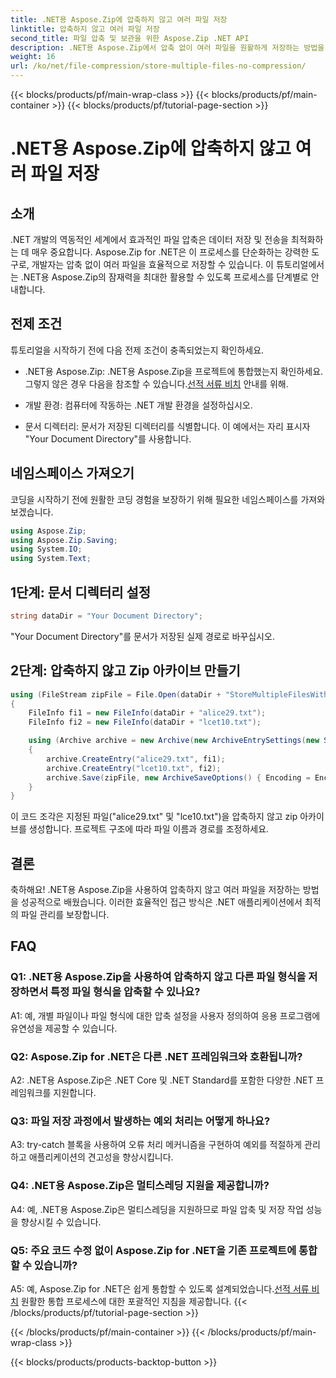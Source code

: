 ```yaml
---
title: .NET용 Aspose.Zip에 압축하지 않고 여러 파일 저장
linktitle: 압축하지 않고 여러 파일 저장
second_title: 파일 압축 및 보관을 위한 Aspose.Zip .NET API
description: .NET용 Aspose.Zip에서 압축 없이 여러 파일을 원활하게 저장하는 방법을 알아보세요. 이 단계별 가이드를 통해 효율적인 파일 관리를 위해 .NET 애플리케이션을 최적화하세요.
weight: 16
url: /ko/net/file-compression/store-multiple-files-no-compression/
---
```


{{< blocks/products/pf/main-wrap-class >}}
{{< blocks/products/pf/main-container >}}
{{< blocks/products/pf/tutorial-page-section >}}

# .NET용 Aspose.Zip에 압축하지 않고 여러 파일 저장

## 소개

.NET 개발의 역동적인 세계에서 효과적인 파일 압축은 데이터 저장 및 전송을 최적화하는 데 매우 중요합니다. Aspose.Zip for .NET은 이 프로세스를 단순화하는 강력한 도구로, 개발자는 압축 없이 여러 파일을 효율적으로 저장할 수 있습니다. 이 튜토리얼에서는 .NET용 Aspose.Zip의 잠재력을 최대한 활용할 수 있도록 프로세스를 단계별로 안내합니다.

## 전제 조건

튜토리얼을 시작하기 전에 다음 전제 조건이 충족되었는지 확인하세요.

- .NET용 Aspose.Zip: .NET용 Aspose.Zip을 프로젝트에 통합했는지 확인하세요. 그렇지 않은 경우 다음을 참조할 수 있습니다.[선적 서류 비치](https://reference.aspose.com/zip/net/) 안내를 위해.

- 개발 환경: 컴퓨터에 작동하는 .NET 개발 환경을 설정하십시오.

- 문서 디렉터리: 문서가 저장된 디렉터리를 식별합니다. 이 예에서는 자리 표시자 "Your Document Directory"를 사용합니다.

## 네임스페이스 가져오기

코딩을 시작하기 전에 원활한 코딩 경험을 보장하기 위해 필요한 네임스페이스를 가져와 보겠습니다.

```csharp
using Aspose.Zip;
using Aspose.Zip.Saving;
using System.IO;
using System.Text;
```

## 1단계: 문서 디렉터리 설정

```csharp
string dataDir = "Your Document Directory";
```

"Your Document Directory"를 문서가 저장된 실제 경로로 바꾸십시오.

## 2단계: 압축하지 않고 Zip 아카이브 만들기

```csharp
using (FileStream zipFile = File.Open(dataDir + "StoreMultipleFilesWithoutCompression_out.zip", FileMode.Create))
{
    FileInfo fi1 = new FileInfo(dataDir + "alice29.txt");
    FileInfo fi2 = new FileInfo(dataDir + "lcet10.txt");

    using (Archive archive = new Archive(new ArchiveEntrySettings(new StoreCompressionSettings())))
    {
        archive.CreateEntry("alice29.txt", fi1);
        archive.CreateEntry("lcet10.txt", fi2);
        archive.Save(zipFile, new ArchiveSaveOptions() { Encoding = Encoding.ASCII });
    }
}
```

이 코드 조각은 지정된 파일("alice29.txt" 및 "lce10.txt")을 압축하지 않고 zip 아카이브를 생성합니다. 프로젝트 구조에 따라 파일 이름과 경로를 조정하세요.

## 결론

축하해요! .NET용 Aspose.Zip을 사용하여 압축하지 않고 여러 파일을 저장하는 방법을 성공적으로 배웠습니다. 이러한 효율적인 접근 방식은 .NET 애플리케이션에서 최적의 파일 관리를 보장합니다.

## FAQ

### Q1: .NET용 Aspose.Zip을 사용하여 압축하지 않고 다른 파일 형식을 저장하면서 특정 파일 형식을 압축할 수 있나요?

A1: 예, 개별 파일이나 파일 형식에 대한 압축 설정을 사용자 정의하여 응용 프로그램에 유연성을 제공할 수 있습니다.

### Q2: Aspose.Zip for .NET은 다른 .NET 프레임워크와 호환됩니까?

A2: .NET용 Aspose.Zip은 .NET Core 및 .NET Standard를 포함한 다양한 .NET 프레임워크를 지원합니다.

### Q3: 파일 저장 과정에서 발생하는 예외 처리는 어떻게 하나요?

A3: try-catch 블록을 사용하여 오류 처리 메커니즘을 구현하여 예외를 적절하게 관리하고 애플리케이션의 견고성을 향상시킵니다.

### Q4: .NET용 Aspose.Zip은 멀티스레딩 지원을 제공합니까?

A4: 예, .NET용 Aspose.Zip은 멀티스레딩을 지원하므로 파일 압축 및 저장 작업 성능을 향상시킬 수 있습니다.

### Q5: 주요 코드 수정 없이 Aspose.Zip for .NET을 기존 프로젝트에 통합할 수 있습니까?

 A5: 예, Aspose.Zip for .NET은 쉽게 통합할 수 있도록 설계되었습니다.[선적 서류 비치](https://reference.aspose.com/zip/net/) 원활한 통합 프로세스에 대한 포괄적인 지침을 제공합니다.
{{< /blocks/products/pf/tutorial-page-section >}}

{{< /blocks/products/pf/main-container >}}
{{< /blocks/products/pf/main-wrap-class >}}

{{< blocks/products/products-backtop-button >}}
